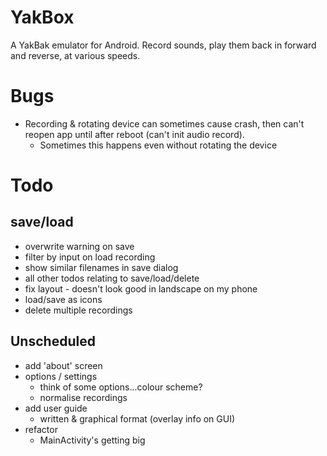 YakBox
======

A YakBak emulator for Android. Record sounds, play them back in forward
and reverse, at various speeds.

# Bugs
- Recording & rotating device can sometimes cause crash, then can't
  reopen app until after reboot (can't init audio record).
    + Sometimes this happens even without rotating the device

# Todo
## save/load
- overwrite warning on save
- filter by input on load recording
- show similar filenames in save dialog
- all other todos relating to save/load/delete
- fix layout - doesn't look good in landscape on my phone
- load/save as icons
- delete multiple recordings

## Unscheduled
- add 'about' screen
- options / settings
    + think of some options...colour scheme?
    + normalise recordings
- add user guide
    + written & graphical format (overlay info on GUI)
- refactor
    + MainActivity's getting big
